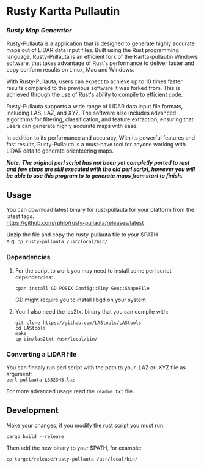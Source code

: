 # Rusty Kartta Pullautin
### ***Rusty Map Generator***

Rusty-Pullauta is a application that is designed to generate highly accurate maps out of LIDAR data input files. Built using the Rust programming language, Rusty-Pullauta is an efficient fork of the Kartta-pullautin Windows software, that takes advantage of Rust's performance to deliver faster and copy conform results on Linux, Mac and Windows.

With Rusty-Pullauta, users can expect to achieve up to 10 times faster results compared to the previous software it was forked from. This is achieved through the use of Rust's ability to compile to efficient code.

Rusty-Pullauta supports a wide range of LIDAR data input file formats, including LAS, LAZ, and XYZ. The software also includes advanced algorithms for filtering, classification, and feature extraction, ensuring that users can generate highly accurate maps with ease.

In addition to its performance and accuracy, With its powerful features and fast results, Rusty-Pullauta is a must-have tool for anyone working with LIDAR data to generate orienteering maps.

***Note: The original perl script has not been yet completly ported to rust and few steps are still executed with the old perl script, however you will be able to use this program to to generate maps from start to finish.***

## Usage

You can download latest binary for rust-pullauta for your platform from the latest tags.  
https://github.com/rphlo/rusty-pullauta/releases/latest

Unzip the file and copy the rusty-pullauta file to your $PATH  
e.g. `cp rusty-pullauta /usr/local/bin/`

### Dependencies
1. For the script to work you may need to install some perl script dependencies:

    `cpan install GD POSIX Config::Tiny Geo::ShapeFile`

    GD might require you to install libgd on your system

2. You'll also need the las2txt binary that you can compile with:  
    ```
    git clone https://github.com/LAStools/LAStools
    cd LAStools
    make
    cp bin/las2txt /usr/local/bin/
    ```

### Converting a LiDAR file
You can finnaly run perl script with the path to your .LAZ or .XYZ file as argument:  
`perl pullauta L3323H3.laz`

For more advanced usage read the `readme.txt` file.

## Development

Make your changes, if you modify the rust script you must run:

`cargo build --release`

Then add the new binary to your $PATH, for example:

`cp target/release/rusty-pullauta /usr/local/bin/`
